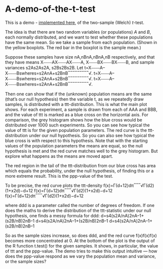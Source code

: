 # A-demo-of-the-t-test

This is a demo - <a href="http://54.229.3.49:443/shiny/ttest/">implemented here</a>, of the two-sample (Welch) <i>t</i>-test. 

The idea is that there are two random variables (or populations) <i>A</i> and <i>B</i>, each normally distributed, and we want to test whether these populations have the same mean. So we take a sample from each population. (Shown in the yellow boxplots. The red bar in the boxplot is the sample mean.)

Suppose these samples have size nA,nBnA,nBnA,nB respectively, and that they have means X⎯⎯⎯⎯AX⎯⎯⎯⎯AX⎯⎯⎯⎯A, X⎯⎯⎯⎯BX⎯⎯⎯⎯BX⎯⎯⎯⎯B, and sample variances s2As2As2A, s2Bs2Bs2B. Let
t=X⎯⎯⎯⎯A–X⎯⎯⎯⎯Bswheres=s2AnA+s2BnB‾‾‾‾‾‾‾‾‾√.
t=X⎯⎯⎯⎯A–X⎯⎯⎯⎯Bswheres=s2AnA+s2BnB‾‾‾‾‾‾‾‾‾√.
t=X⎯⎯⎯⎯A–X⎯⎯⎯⎯Bswheres=s2AnA+s2BnB‾‾‾‾‾‾‾‾‾√.

Then one can show that if the (unknown) population means are the same (that’s our null hypothesis) then the variable t, as we repeatedly draw samples, is distributed with a ttt-distribution.
This is what the main plot shows. For each experiment, a sample is drawn from each of AAA and BBB, and the value of ttt is marked as a blue cross on the horizontal axis. For comparison, the grey histogram shows how the blue cross would be distributed over 1000 such experiments. So you can see how typical the value of ttt is for the given population parameters. The red curve is the ttt-distribution under our null hypothesis. So you can also see how typical the blue cross is with respect to this hypothesis. Note that with the starting values of the population parameters the means are equal, so the null hypothesis is met and the red curve matches well to the grey histogram. But explore what happens as the means are moved apart.

The red region in the tail of the ttt-distribution from our blue cross has area which equals the probability, under the null hypothesis, of finding this or a more extreme result. This is the ppp-value of the test.

To be precise, the red curve plots the ttt-density
f(x)=Γ(d+12)dπ‾‾‾√Γ(d2)(1+x2d)−d+12
f(x)=Γ(d+12)dπ‾‾‾√Γ(d2)(1+x2d)−d+12
f(x)=Γ(d+12)dπ‾‾‾√Γ(d2)(1+x2d)−d+12

where ddd is a parameter called the number of degrees of freedom. If one does the maths to derive the distribution of the ttt-statistic under our null hypothesis, one finds a messy formula for ddd:
d=s4(s2A/nA)2nA–1+(s2B/nB)2nB–1
d=s4(s2A/nA)2nA–1+(s2B/nB)2nB–1
d=s4(s2A/nA)2nA–1+(s2B/nB)2nB–1

So as the sample sizes increase, so does ddd, and the red curve f(x)f(x)f(x) becomes more concentrated at 0.
At the bottom of the plot is the output of the R function t.test() for the given samples. It shows, in particular, the value of ttt and the ppp-value. The demo tries to make this output intuitive — how does the ppp-value respond as we vary the population mean and variance, or the sample sizes?

